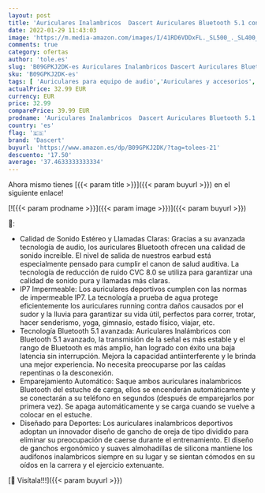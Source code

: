 ```yaml
---
layout: post
title: 'Auriculares Inalambricos  Dascert Auriculares Bluetooth 5.1 con Mic  42 Horas IP7 Impermeable  Cancelación de Ruido CVC8.0 Estéreo Cascos Inalambricos  USB-C Carga Rapida Audifonos para Android e iOS'
date: 2022-01-29 11:43:03
image: 'https://m.media-amazon.com/images/I/41RD6VDDxFL._SL500_._SL400_.jpg'
comments: true
category: ofertas
author: 'tole.es'
slug: 'B09GPKJ2DK-es Auriculares Inalambricos Dascert Auriculares Bluetooth 5.1...'
sku: 'B09GPKJ2DK-es'
tags: [ 'Auriculares para equipo de audio','Auriculares y accesorios','Electrónica','android','dascert', ]
actualPrice: 32.99 EUR
currency: EUR
price: 32.99
comparePrice: 39.99 EUR
prodname: 'Auriculares Inalambricos  Dascert Auriculares Bluetooth 5.1 con Mic  42 Horas IP7 Impermeable  Cancelación de Ruido CVC8.0 Estéreo Cascos Inalambricos  USB-C Carga Rapida Audifonos para Android e iOS'
country: 'es'
flag: '🇪🇸'
brand: 'Dascert'
buyurl: 'https://www.amazon.es/dp/B09GPKJ2DK/?tag=tolees-21'
descuento: '17.50'
average: '37.4633333333334'
---
```


Ahora mismo tienes [{{< param title >}}]({{< param buyurl >}}) en el siguiente enlace!

[![{{< param prodname >}}]({{< param image >}})]({{< param buyurl >}})

🔎:

- Calidad de Sonido Estéreo y Llamadas Claras: Gracias a su avanzada tecnología de audio, los auriculares Bluetooth ofrecen una calidad de sonido increíble. El nivel de salida de nuestros earbud está especialmente pensado para cumplir el canon de salud auditiva. La tecnología de reducción de ruido CVC 8.0 se utiliza para garantizar una calidad de sonido pura y llamadas más claras.
- IP7 Impermeable: Los auriculares deportivos cumplen con las normas de impermeable IP7. La tecnología a prueba de agua protege eficientemente los auriculares running contra daños causados por el sudor y la lluvia para garantizar su vida útil, perfectos para correr, trotar, hacer senderismo, yoga, gimnasio, estado físico, viajar, etc.
- Tecnología Bluetooth 5.1 avanzada: Auriculares Inalámbricos con Bluetooth 5.1 avanzado, la transmisión de la señal es más estable y el rango de Bluetooth es más amplio, han logrado con éxito una baja latencia sin interrupción. Mejora la capacidad antiinterferente y le brinda una mejor experiencia. No necesita preocuparse por las caídas repentinas o la desconexión.
- Emparejamiento Automático: Saque ambos auriculares inalambricos Bluetooth del estuche de carga, ellos se encenderán automáticamente y se conectarán a su teléfono en segundos (después de emparejarlos por primera vez). Se apaga automáticamente y se carga cuando se vuelve a colocar en el estuche.
- Diseñado para Deportes: Los auriculares inalambricos deportivos adoptan un innovador diseño de gancho de oreja de tipo dividido para eliminar su preocupación de caerse durante el entrenamiento. El diseño de ganchos ergonómico y suaves almohadillas de silicona mantiene los audifonos inalambricos siempre en su lugar y se sientan cómodos en su oídos en la carrera y el ejercicio extenuante.

[🛒 Visítala!!!]({{< param buyurl >}})
